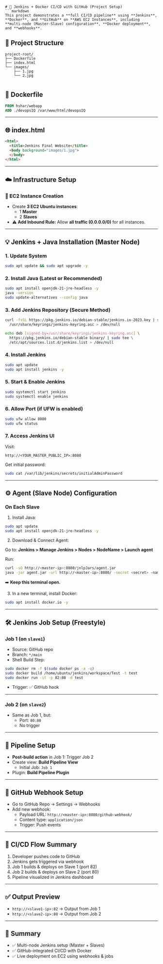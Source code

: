 
```

# 🚀 Jenkins + Docker CI/CD with GitHub (Project Setup)
```markdown
This project demonstrates a **full CI/CD pipeline** using **Jenkins**, **Docker**, and **GitHub** on **AWS EC2 Instances**, including **multi-node (Master-Slave) configuration**, **Docker deployment**, and **webhooks**.

```
## 📁 Project Structure

```
project-root/
├── Dockerfile
├── index.html
└── images/
    ├── 1.jpg
    └── 2.jpg


```
## 🐳 Dockerfile

```dockerfile
FROM hshar/webapp
ADD ./devopsIQ /var/www/html/devopsIQ
```

---

## 🌐 index.html

```html
<html>
  <title>Jenkins Final Website</title>
  <body background="images/1.jpg">
  </body>
</html>
```

---

## ☁️ Infrastructure Setup

### 🔧 EC2 Instance Creation

- Create **3 EC2 Ubuntu instances**:
  - 1 **Master**
  - 2 **Slaves**
- ⚠️ **Add Inbound Rule:** Allow **all traffic (0.0.0.0/0)** for all instances.

---

## 💡 Jenkins + Java Installation (Master Node)

### 1. Update System

```bash
sudo apt update && sudo apt upgrade -y
```

### 2. Install Java (Latest or Recommended)

```bash
sudo apt install openjdk-21-jre-headless -y
java -version
sudo update-alternatives --config java
```

### 3. Add Jenkins Repository (Secure Method)

```bash
curl -fsSL https://pkg.jenkins.io/debian-stable/jenkins.io-2023.key | sudo tee \
  /usr/share/keyrings/jenkins-keyring.asc > /dev/null

echo deb [signed-by=/usr/share/keyrings/jenkins-keyring.asc] \
  https://pkg.jenkins.io/debian-stable binary/ | sudo tee \
  /etc/apt/sources.list.d/jenkins.list > /dev/null
```

### 4. Install Jenkins

```bash
sudo apt update
sudo apt install jenkins -y
```

### 5. Start & Enable Jenkins

```bash
sudo systemctl start jenkins
sudo systemctl enable jenkins
```

### 6. Allow Port (if UFW is enabled)

```bash
sudo ufw allow 8080
sudo ufw status
```

### 7. Access Jenkins UI

Visit:
```
http://<YOUR_MASTER_PUBLIC_IP>:8080
```

Get initial password:
```bash
sudo cat /var/lib/jenkins/secrets/initialAdminPassword
```

---

## ⚙️ Agent (Slave Node) Configuration

### On Each Slave

1. Install Java:

```bash
sudo apt update
sudo apt install openjdk-21-jre-headless -y
```

2. Download & Connect Agent:

Go to:
**Jenkins > Manage Jenkins > Nodes > NodeName > Launch agent**

Run:
```bash
curl -sO http://<master-ip>:8080/jnlpJars/agent.jar
java -jar agent.jar -url http://<master-ip>:8080/ -secret <secret> -name slaveX -webSocket -workDir "/home/ubuntu/jenkins"
```

➡️ **Keep this terminal open.**

3. In a new terminal, install Docker:

```bash
sudo apt install docker.io -y
```

---

## 🛠 Jenkins Job Setup (Freestyle)

### Job 1 (on `slave1`)

- Source: GitHub repo
- Branch: `*/main`
- Shell Build Step:

```bash
sudo docker rm -f $(sudo docker ps -a -q)
sudo docker build /home/ubuntu/jenkins/workspace/Test -t test
sudo docker run -it -p 82:80 -d test
```

- Trigger: ✅ GitHub hook

---

### Job 2 (on `slave2`)

- Same as Job 1, but:
  - Port: `80:80`
  - No trigger

---

## 🔄 Pipeline Setup

- **Post-build action** in Job 1: Trigger Job 2
- Create view: **Build Pipeline View**
  - Initial Job: `Job 1`
- Plugin: **Build Pipeline Plugin**

---

## 🔗 GitHub Webhook Setup

- Go to GitHub Repo → Settings → Webhooks
- Add new webhook:
  - Payload URL: `http://<master-ip>:8080/github-webhook/`
  - Content type: `application/json`
  - Trigger: Push events

---

## 🔁 CI/CD Flow Summary

1. Developer pushes code to GitHub
2. Jenkins gets triggered via webhook
3. Job 1 builds & deploys on Slave 1 (port 82)
4. Job 2 builds & deploys on Slave 2 (port 80)
5. Pipeline visualized in Jenkins dashboard

---

## ✅ Output Preview

- `http://<slave1-ip>:82` → Output from Job 1
- `http://<slave2-ip>:80` → Output from Job 2

---

## 🧠 Summary

- ✅ Multi-node Jenkins setup (Master + Slaves)
- ✅ GitHub-integrated CI/CD with Docker
- ✅ Live deployment on EC2 using webhooks & jobs

